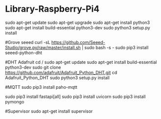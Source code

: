 # Library-Raspberry-Pi4
sudo apt-get update
sudo apt-get upgrade
sudo apt-get install python3
sudo apt-get install build-essential python3-dev
sudo python3 setup.py install

#Grove seeed
curl -sL https://github.com/Seeed-Studio/grove.py/raw/master/install.sh | sudo bash -s -
sudo pip3 install seeed-python-dht

#DHT Adafruit
cd /
sudo apt-get update
sudo apt-get install build-essential python3-dev
sudo git clone https://github.com/adafruit/Adafruit_Python_DHT.git
cd Adafruit_Python_DHT
sudo python3 setup.py install

#MQTT
sudo pip3 install paho-mqtt

sudo pip3 install fastapi[all]
sudo pip3 install uvicorn
sudo pip3 install pymongo

#Supervisor
sudo apt-get install supervisor
